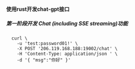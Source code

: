 

#### 使用rust开发chat-gpt接口
##### 第一阶段开发 Chat (including SSE streaming)功能
```
  curl \
	-u 'test:password01!' \
	-X POST '206.119.168.188:19002/chat' \
	-H 'Content-Type: application/json ' \
	-d '{ "msg":"你好" }'
```



